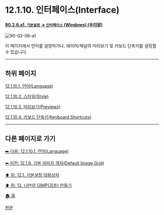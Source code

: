 # 12.1.10. 인터페이스(Interface)

<a id="90-02-06-a1"></a>

#### [90.2.6.a1. `기본설정` → `인터페이스` (Windows) (우리말)](./90-02-06-00-interface.md#90-02-06-a1)
![90-02-06-a1](https://github.com/wonder13662/gimp/assets/15767104/8b897aaf-5e2d-4fb7-91c7-0700fd0bdb75)

이 페이지에서 언어를 설정하거나, 레이어/채널의 미리보기 및 키보드 단축키를 설정할 수 있습니다.

***

## 하위 페이지

[12.1.10.1. 언어(Language)](./12-01-10-01-language.md)

[12.1.10.2. 스타일(Style)](./12-01-10-02-style.md)

[12.1.10.3. 미리보기(Previews)](./12-01-10-03-previews.md)

[12.1.10.4. 키보드 단축키(Keyboard Shortcuts)](./12-01-10-04-keyboard_shortcuts.md)

***

## 다른 페이지로 가기

[➡️ 다음: 12.1.10.1. 언어(Language)](./12-01-10-01-language.md)

[⬅️ 이전: 12.1.9. 기본 이미지 격자(Default Image Grid)](./12-01-09-default-image-grid.md)

[⬆️ 위: 12.1. 기본설정 대화상자](./12-01-00-preference-dialog.md)

[⬆️ 위: 12. 나만의 GIMP(김프) 만들기](./12-00-enrich-my-gimp.md)

[🏠 홈](./00-home.md)

[원문](https://docs.gimp.org/2.10/ko/gimp-pimping.html#gimp-prefs-interface)
